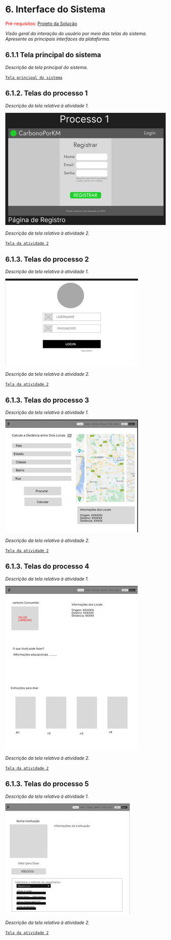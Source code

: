 
# 6. Interface do Sistema

<span style="color:red">Pré-requisitos: <a href="4-Projeto-Solucao.md"> Projeto da Solução</a></span>

_Visão geral da interação do usuário por meio das telas do sistema. Apresente as principais interfaces da plataforma._

## 6.1.1 Tela principal do sistema

_Descrição da tela principal do sistema._

[`Tela principal do sistema`](images/)


## 6.1.2. Telas do processo 1

_Descrição da tela relativa à atividade 1._

![AS-IS](./images/tela_1.png)

_Descrição da tela relativa à atividade 2._

[`Tela da atividade 2`](images/)


## 6.1.3. Telas do processo 2

_Descrição da tela relativa à atividade 1._

![AS-IS](./images/tela_2.png)

_Descrição da tela relativa à atividade 2._

[`Tela da atividade 2`](images/)

## 6.1.3. Telas do processo 3

_Descrição da tela relativa à atividade 1._

![AS-IS](./images/tela_3.png)

_Descrição da tela relativa à atividade 2._

[`Tela da atividade 2`](images/)

## 6.1.3. Telas do processo 4

_Descrição da tela relativa à atividade 1._

![AS-IS](./images/tela_4.png)

_Descrição da tela relativa à atividade 2._

[`Tela da atividade 2`](images/)

## 6.1.3. Telas do processo 5

_Descrição da tela relativa à atividade 1._

![AS-IS](./images/tela_5.png)

_Descrição da tela relativa à atividade 2._

[`Tela da atividade 2`](images/)

